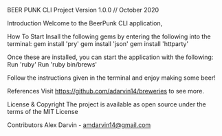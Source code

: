 BEER PUNK CLI Project
Version 1.0.0 // October 2020

Introduction
Welcome to the BeerPunk CLI application, 

How To Start
Insall the following gems by entering the following into the terminal:
gem install 'pry'
gem install 'json'
gem install 'httparty'

Once these are installed, you can start the application with the following:
Run 'ruby'
Run 'ruby bin/brews'

Follow the instructions given in the terminal and enjoy making some beer!

References
Visit https://github.com/adarvin14/breweries to see more.

License & Copyright
The project is available as open source under the terms of the MIT License

Contributors
Alex Darvin - amdarvin14@gmail.com